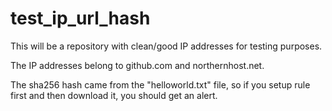 # test_ip_url_hash
This will be a repository with clean/good IP addresses for testing purposes. 


The IP addresses belong to github.com and northernhost.net. 


The sha256 hash came from the "helloworld.txt" file, so if you setup rule first and then download it, you should get an alert. 

